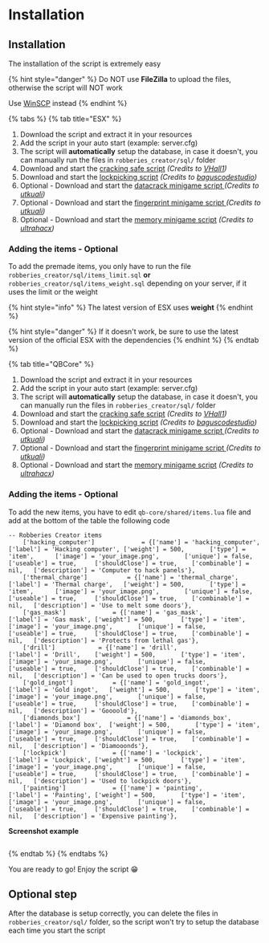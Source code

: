 # Installation

## Installation

The installation of the script is extremely easy

{% hint style="danger" %}
Do NOT use **FileZilla** to upload the files, otherwise the script will NOT work

Use [WinSCP](https://winscp.net/eng/download.php) instead
{% endhint %}

{% tabs %}
{% tab title="ESX" %}
1. Download the script and extract it in your resources
2. Add the script in your auto start (example: server.cfg)
3. The script will **automatically** setup the database, in case it doesn't, you can manually run the files in `robberies_creator/sql/` folder
4. Download and start the [cracking safe script](https://github.com/VHall1/pd-safe) _(Credits to_ [_VHall1_](https://github.com/VHall1)_)_
5. Download and start the [lockpicking script](https://github.com/baguscodestudio/lockpick) _(Credits to_ [_baguscodestudio_](https://github.com/baguscodestudio/lockpick)_)_
6. Optional - Download and start the [datacrack minigame script ](https://github.com/utkuali/datacrack)_(Credits to_ [_utkuali_](https://github.com/utkuali)_)_
7. Optional - Download and start the [fingerprint minigame script ](https://github.com/utkuali/Finger-Print-Hacking-Game)_(Credits to_ [_utkuali_](https://github.com/utkuali)_)_
8. Optional - Download and start the [memory minigame script](https://github.com/ultrahacx/ultra-keypackhack) _(Credits to_ [_ultrahacx_](https://github.com/ultrahacx)_)_

### Adding the items - Optional <a href="#adding-the-items-optional" id="adding-the-items-optional"></a>

To add the premade items, you only have to run the file `robberies_creator/sql/items_limit.sql` **or** `robberies_creator/sql/items_weight.sql` depending on your server, if it uses the limit or the weight

{% hint style="info" %}
The latest version of ESX uses **weight**
{% endhint %}

{% hint style="danger" %}
If it doesn't work, be sure to use the latest version of the official ESX with the dependencies
{% endhint %}
{% endtab %}

{% tab title="QBCore" %}
1. Download the script and extract it in your resources
2. Add the script in your auto start (example: server.cfg)
3. The script will **automatically** setup the database, in case it doesn't, you can manually run the files in `robberies_creator/sql/` folder
4. Download and start the [cracking safe script](https://github.com/VHall1/pd-safe) _(Credits to_ [_VHall1_](https://github.com/VHall1)_)_
5. Download and start the [lockpicking script](https://github.com/baguscodestudio/lockpick) _(Credits to_ [_baguscodestudio_](https://github.com/baguscodestudio/lockpick)_)_
6. Optional - Download and start the [datacrack minigame script ](https://github.com/utkuali/datacrack)_(Credits to_ [_utkuali_](https://github.com/utkuali)_)_
7. Optional - Download and start the [fingerprint minigame script ](https://github.com/utkuali/Finger-Print-Hacking-Game)_(Credits to_ [_utkuali_](https://github.com/utkuali)_)_
8. Optional - Download and start the [memory minigame script](https://github.com/ultrahacx/ultra-keypackhack) _(Credits to_ [_ultrahacx_](https://github.com/ultrahacx)_)_

### Adding the items - Optional <a href="#adding-the-items-optional-1" id="adding-the-items-optional-1"></a>

To add the new items, you have to edit `qb-core/shared/items.lua` file and add at the bottom of the table the following code

```
-- Robberies Creator items
	['hacking_computer'] 			 = {['name'] = 'hacking_computer', 				['label'] = 'Hacking computer',	['weight'] = 500, 		['type'] = 'item', 		['image'] = 'your_image.png', 		['unique'] = false,		['useable'] = true, 	['shouldClose'] = true,	   ['combinable'] = nil,   ['description'] = 'Computer to hack panels'},
	['thermal_charge'] 			 = {['name'] = 'thermal_charge', 				['label'] = 'Thermal charge',	['weight'] = 500, 		['type'] = 'item', 		['image'] = 'your_image.png', 		['unique'] = false,		['useable'] = true, 	['shouldClose'] = true,	   ['combinable'] = nil,   ['description'] = 'Use to melt some doors'},
	['gas_mask'] 			 = {['name'] = 'gas_mask', 				['label'] = 'Gas mask',	['weight'] = 500, 		['type'] = 'item', 		['image'] = 'your_image.png', 		['unique'] = false,		['useable'] = true, 	['shouldClose'] = true,	   ['combinable'] = nil,   ['description'] = 'Protects from lethal gas'},
	['drill'] 			 = {['name'] = 'drill', 				['label'] = 'Drill',	['weight'] = 500, 		['type'] = 'item', 		['image'] = 'your_image.png', 		['unique'] = false,		['useable'] = true, 	['shouldClose'] = true,	   ['combinable'] = nil,   ['description'] = 'Can be used to open trucks doors'},
	['gold_ingot'] 			 = {['name'] = 'gold_ingot', 				['label'] = 'Gold ingot',	['weight'] = 500, 		['type'] = 'item', 		['image'] = 'your_image.png', 		['unique'] = false,		['useable'] = true, 	['shouldClose'] = true,	   ['combinable'] = nil,   ['description'] = 'Goooold'},
	['diamonds_box'] 			 = {['name'] = 'diamonds_box', 				['label'] = 'Diamond box',	['weight'] = 500, 		['type'] = 'item', 		['image'] = 'your_image.png', 		['unique'] = false,		['useable'] = true, 	['shouldClose'] = true,	   ['combinable'] = nil,   ['description'] = 'Diamooonds'},
	['lockpick'] 			 = {['name'] = 'lockpick', 				['label'] = 'Lockpick',	['weight'] = 500, 		['type'] = 'item', 		['image'] = 'your_image.png', 		['unique'] = false,		['useable'] = true, 	['shouldClose'] = true,	   ['combinable'] = nil,   ['description'] = 'Used to lockpick doors'},
	['painting'] 			 = {['name'] = 'painting', 				['label'] = 'Painting',	['weight'] = 500, 		['type'] = 'item', 		['image'] = 'your_image.png', 		['unique'] = false,		['useable'] = true, 	['shouldClose'] = true,	   ['combinable'] = nil,   ['description'] = 'Expensive painting'},
```



**Screenshot example**



<figure><img src="https://documentation.jaksam-scripts.com/~gitbook/image?url=https%3A%2F%2F3735039044-files.gitbook.io%2F%7E%2Ffiles%2Fv0%2Fb%2Fgitbook-x-prod.appspot.com%2Fo%2Fspaces%252FFH9TH8An8XLjMiOMvVGb%252Fuploads%252FcH2L891VYB7fs7ifKuHQ%252Fqb_core_robberies_creator_items.png%3Falt%3Dmedia%26token%3Dbf328cbd-a8e2-406c-87f4-daba6c1206f5&#x26;width=768&#x26;dpr=4&#x26;quality=100&#x26;sign=b9c4df58dc60a3caaeebb11757d163c2feb79775bef294314bb213b43e1e5e87" alt=""><figcaption></figcaption></figure>
{% endtab %}
{% endtabs %}

You are ready to go! Enjoy the script 😁

## Optional step

After the database is setup correctly, you can delete the files in `robberies_creator/sql/` folder, so the script won't try to setup the database each time you start the script
